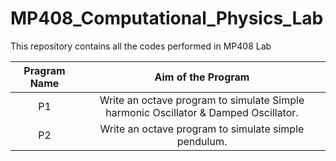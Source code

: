 # MP408_Computational_Physics_Lab
This repository contains all the codes performed in MP408 Lab

|Pragram Name |Aim of the Program|
|:-----------:|:----------------:|
|P1           |Write an octave program to simulate Simple harmonic Oscillator & Damped Oscillator.|
|P2           |Write an octave program to simulate simple pendulum.|
